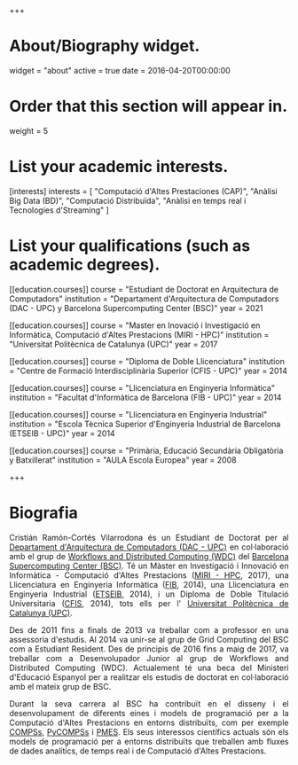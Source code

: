 +++
# About/Biography widget.
widget = "about"
active = true
date = 2016-04-20T00:00:00

# Order that this section will appear in.
weight = 5

# List your academic interests.
[interests]
  interests = [
    "Computació d'Altes Prestaciones (CAP)",
    "Anàlisi Big Data (BD)",
    "Computació Distribuïda",
    "Anàlisi en temps real i Tecnologies d'Streaming"
  ]

# List your qualifications (such as academic degrees).
[[education.courses]]
  course = "Estudiant de Doctorat en Arquitectura de Computadors"
  institution = "Departament d'Arquitectura de Computadors (DAC - UPC) y Barcelona Supercomputing Center (BSC)"
  year = 2021

[[education.courses]]
  course = "Master en Inovació i Investigació en Informàtica, Computació d'Altes Prestacions (MIRI - HPC)"
  institution = "Universitat Politècnica de Catalunya (UPC)"
  year = 2017

[[education.courses]]
  course = "Diploma de Doble Llicenciatura"
  institution = "Centre de Formació Interdisciplinària Superior (CFIS - UPC)"
  year = 2014

[[education.courses]]
  course = "Llicenciatura en Enginyeria Informàtica"
  institution = "Facultat d'Informàtica de Barcelona (FIB - UPC)"
  year = 2014

[[education.courses]]
  course = "Llicenciatura en Enginyeria Industrial"
  institution = "Escola Tècnica Superior d'Enginyeria Industrial de Barcelona (ETSEIB - UPC)"
  year = 2014

[[education.courses]]
  course = "Primària, Educació Secundària Obligatòria y Batxillerat"
  institution = "AULA Escola Europea"
  year = 2008
 
+++

# Biografia

<p align="justify">
Cristián Ramón-Cortés Vilarrodona és un Estudiant de Doctorat per al <a href="http://www.ac.upc.edu/es" target="_blank">Departament d'Arquitectura de Computadors (DAC - UPC)</a> en col·laboració amb el grup de <a href="https://www.bsc.es/discover-bsc/organisation/scientific-structure/workflows-and-distributed-computing" target="_blank">Workflows and Distributed Computing (WDC)</a> del <a href="https://www.bsc.es/" target="_blank">Barcelona Supercomputing Center (BSC)</a>. Té un Màster en Investigació i Innovació en Informàtica - Computació d'Altes Prestacions (<a href="https://masters.fib.upc.edu/masters/miri-high-performance-computing" target="_blank">MIRI - HPC</a>, 2017), una Llicenciatura en Enginyeria Informàtica (<a href="https://www.fib.upc.edu/" target="_blank">FIB</a>, 2014), una Llicenciatura en Enginyeria Industrial (<a href="https://etseib.upc.edu/ca" target="_blank">ETSEIB</a>, 2014), i un Diploma de Doble Titulació Universitaria (<a href="https://cfis.upc.edu/" target="_blank">CFIS</a>, 2014), tots ells per l' <a href="https://www.upc.edu/" target="_blank">Universitat Politècnica de Catalunya (UPC)</a>.
</p>

<p align="justify">
Des de 2011 fins a finals de 2013 va treballar com a professor en una assessoria d'estudis. Al 2014 va unir-se al grup de Grid Computing del BSC com a Estudiant Resident. Des de principis de 2016 fins a maig de 2017, va treballar com a Desenvolupador Junior al grup de Workflows and Distributed Computing (WDC). Actualement té una beca del Ministeri d'Educació Espanyol per a realitzar els estudis de doctorat en col·laboració amb el mateix grup de BSC.
</p>

<p align="justify">
Durant la seva carrera al BSC ha contribuït en el disseny i el desenvolupament de diferents eines i models de programació per a la Computació d'Altes Prestacions en entorns distribuïts, com per exemple <a href="http://compss.bsc.es" target="_blank">COMPSs</a>, <a href="http://compss.bsc.es" target="_blank">PyCOMPSs</a> i <a href="https://www.bsc.es/research-and-development/software-and-apps/software-list/pmes" target="_blank">PMES</a>. Els seus interessos científics actuals són els models de programació per a entorns distribuïts que treballen amb fluxes de dades analítics, de temps real i de Computació d'Altes Prestacions.
</p>
